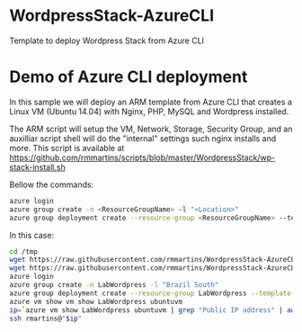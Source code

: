 
# WordpressStack-AzureCLI
Template to deploy Wordpress Stack from Azure CLI

# Demo of Azure CLI deployment

In this sample we will deploy an ARM template from Azure CLI that creates a Linux VM (Ubuntu 14.04) with Nginx, PHP, MySQL and Wordpress installed.

The ARM script will setup the VM, Network, Storage, Security Group, and an auxilliar script shell will do the "internal" settings such nginx installs and more. This script is available at https://github.com/rmmartins/scripts/blob/master/WordpressStack/wp-stack-install.sh

Bellow the commands:
```sh
azure login
azure group create -n <ResourceGroupName> -l "<Location>"
azure group deployment create --resource-group <ResourceGroupName> --template-file "<template.json path>" --parameters-file "<parameters.json path>"
```
In this case:
```sh
cd /tmp
wget https://raw.githubusercontent.com/rmmartins/WordpressStack-AzureCLI/master/template.json
wget https://raw.githubusercontent.com/rmmartins/WordpressStack-AzureCLI/master/parameters.json
azure login
azure group create -n LabWordpress -l "Brazil South"
azure group deployment create --resource-group LabWordpress --template-file "template.json" --parameters-file "parameters.json"
azure vm show vm show LabWordpress ubuntuvm
ip=`azure vm show LabWordpress ubuntuvm | grep "Public IP address" | awk -F ':' '{print $3}'`
ssh rmartins@"$ip"
```


